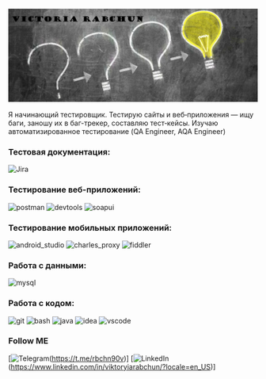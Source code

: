 [![Header](https://github.com/rbchn90v/rbchn90v/blob/main/assets/1005555b.jpg)](https://www.linkedin.com/in/viktoryiarabchun/?locale=en_US)


Я начинающий тестировщик. Тестирую сайты и веб‑приложения — ищу баги, заношу их в баг-трекер, составляю тест‑кейсы. Изучаю автоматизированное тестирование (QA Engineer, AQA Engineer)

### Тестовая документация:

![Jira](https://img.shields.io/badge/-Jira-255C37)


### Тестирование веб-приложений:

![postman](https://img.shields.io/badge/-postman-255C37)
![devtools](https://img.shields.io/badge/-devtools-255C37)
![soapui](https://img.shields.io/badge/-soapui-255C37)


### Тестирование мобильных приложений:

![android_studio](https://img.shields.io/badge/-android_studio-255C37)
![charles_proxy](https://img.shields.io/badge/-charles_proxy-255C37)
![fiddler](https://img.shields.io/badge/-fiddler-255C37)

### Работа с данными:

![mysql](https://img.shields.io/badge/-mysql-255C37)

### Работа с кодом:

![git](https://img.shields.io/badge/-git-255C37)
![bash](https://img.shields.io/badge/-bash-255C37)
![java](https://img.shields.io/badge/-java-255C37)
![idea](https://img.shields.io/badge/-idea-255C37)
![vscode](https://img.shields.io/badge/-vscode-255C37)


### Follow ME
[![Telegram](https://img.shields.io/badge/-Telegram-255C37)(https://t.me/rbchn90v)]
[![LinkedIn](https://img.shields.io/badge/-LinkedIn-255C37)(https://www.linkedin.com/in/viktoryiarabchun/?locale=en_US)]
